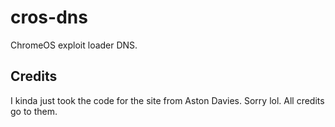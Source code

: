 # cros-dns
ChromeOS exploit loader DNS.

## Credits
I kinda just took the code for the site from Aston Davies. Sorry lol. All credits go to them.
